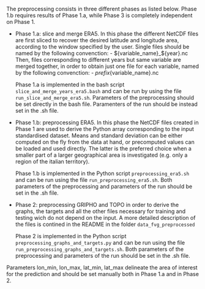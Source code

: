 
The preprocessing consists in three different phases as listed below. Phase 1.b requires results of Phase 1.a,
while Phase 3 is completely independent on Phase 1.


- Phase 1.a: slice and merge ERA5. In this phase the different NetCDF files are first sliced to recover
	the desired latitude and longitude area, according to the window specified by the user. Single
	files should be named by the following convenction:
		- ${variable_name}_${year}.nc
	Then, files corresponding to different years but same variable are merged together, in order to obtain
	just one file for each variable, named by the following convenction:
		- ${prefix}${variable_name}.nc

	Phase 1.a is implemented in the bash script `slice_and_merge_years_era5.bash` and can be run by using
	the file `run_slice_and_merge_era5.sh`. Parameters of the preprocessing should be set directly in the
	bash file. Paramenters of the run should be instead set in the .sh file.


- Phase 1.b: preprocessing ERA5. In this phase the NetCDF files created in Phase 1 are used to derive the Python
	array corresponding to the input standardised dataset. Means and standard deviation can be either
	computed on the fly from the data at hand, or precomputed values can be loaded and used directly.
	The latter is the preferred choice when a smaller part of a larger geographical area is investigated
	(e.g. only a region of the italian territory).

	Phase 1.b is implemented in the Python script `preprocessing_era5.sh` and can be run using the file
	`run_preprocessing_era5.sh`. Both parameters of the preprocessing and parameters of the run should be
	set in the .sh file.


- Phase 2: preprocessing GRIPHO and TOPO in order to derive the graphs, the targets and all the other files
	necessary for training and testing wich do not depend on the input. A more detailed description of
	the files is contined in the README in the folder `data_fvg_preprocessed`
	
	Phase 2 is implemented in the Python script `preprocessing_graphs_and_targets.py` and can be run using
	the file `run_preprocessing_graphs_and_targets.sh`. Both parameters of the preprocessing and parameters
	of the run should be set in the .sh file.


Parameters lon_min, lon_max, lat_min, lat_max delineate the area of interest for the prediction and should be set
manually both in Phase 1.a and in Phase 2.

